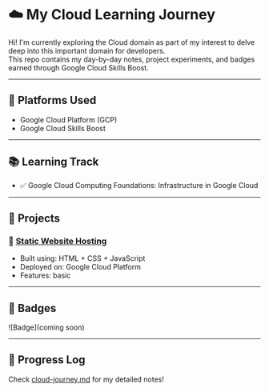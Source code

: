 # ☁️ My Cloud Learning Journey 

Hi! I'm currently exploring the Cloud domain as part of my interest to delve deep into this important domain for developers.  
This repo contains my day-by-day notes, project experiments, and badges earned through Google Cloud Skills Boost.

---

## 🚀 Platforms Used
- Google Cloud Platform (GCP)
- Google Cloud Skills Boost

---

## 📚 Learning Track

- ✅ Google Cloud Computing Foundations: Infrastructure in Google Cloud
---

## 📂 Projects

### 🔹 [Static Website Hosting](project1/)
- Built using: HTML + CSS + JavaScript
- Deployed on: Google Cloud Platform
- Features: basic

---

## 🏅 Badges

![Badge](coming soon)

---

## 📝 Progress Log
Check [cloud-journey.md](cloud-journey.md) for my detailed notes!
